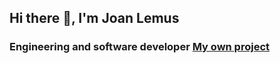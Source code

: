## Hi there 👋,  I'm Joan Lemus
<h3>Engineering and software developer <a href="(https://www.facarta.com/)" target="blank"> My own project</a></h3>
<!--
**JoanLem/Joanlem** is a ✨ _special_ ✨ repository because its `README.md` (this file) appears on your GitHub profile.

Here are some ideas to get you started:

- 🔭 I’m currently working on www.facarta.com [www.facarta.com]([https://github.com/](https://www.facarta.com/))
- 🌱 I’m currently learning AWS Cloud
- 👯 I’m looking to collaborate on ...
- 🤔 I’m looking for help with improving english skills
- 💬 Ask me about **Java, Springboot, AWS, Angular
- 📫 How to reach me: **https://www.instagram.com/lemus.ome/**
